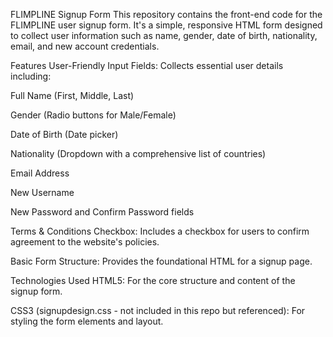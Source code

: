 

FLIMPLINE Signup Form
This repository contains the front-end code for the FLIMPLINE user signup form. It's a simple, responsive HTML form designed to collect user information such as name, gender, date of birth, nationality, email, and new account credentials.

Features
User-Friendly Input Fields: Collects essential user details including:

Full Name (First, Middle, Last)

Gender (Radio buttons for Male/Female)

Date of Birth (Date picker)

Nationality (Dropdown with a comprehensive list of countries)

Email Address

New Username

New Password and Confirm Password fields

Terms & Conditions Checkbox: Includes a checkbox for users to confirm agreement to the website's policies.

Basic Form Structure: Provides the foundational HTML for a signup page.

Technologies Used
HTML5: For the core structure and content of the signup form.

CSS3 (signupdesign.css - not included in this repo but referenced): For styling the form elements and layout.
